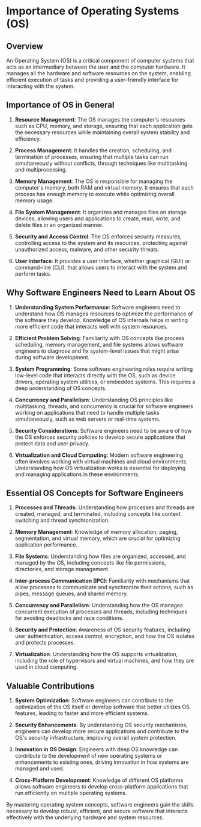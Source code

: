 # Importance of Operating Systems (OS)

## Overview

An Operating System (OS) is a critical component of computer systems that acts as an intermediary between the user and the computer hardware. It manages all the hardware and software resources on the system, enabling efficient execution of tasks and providing a user-friendly interface for interacting with the system.

## Importance of OS in General

1. **Resource Management**: The OS manages the computer's resources such as CPU, memory, and storage, ensuring that each application gets the necessary resources while maintaining overall system stability and efficiency.

2. **Process Management**: It handles the creation, scheduling, and termination of processes, ensuring that multiple tasks can run simultaneously without conflicts, through techniques like multitasking and multiprocessing.

3. **Memory Management**: The OS is responsible for managing the computer's memory, both RAM and virtual memory. It ensures that each process has enough memory to execute while optimizing overall memory usage.

4. **File System Management**: It organizes and manages files on storage devices, allowing users and applications to create, read, write, and delete files in an organized manner.

5. **Security and Access Control**: The OS enforces security measures, controlling access to the system and its resources, protecting against unauthorized access, malware, and other security threats.

6. **User Interface**: It provides a user interface, whether graphical (GUI) or command-line (CLI), that allows users to interact with the system and perform tasks.

## Why Software Engineers Need to Learn About OS

1. **Understanding System Performance**: Software engineers need to understand how OS manages resources to optimize the performance of the software they develop. Knowledge of OS internals helps in writing more efficient code that interacts well with system resources.

2. **Efficient Problem Solving**: Familiarity with OS concepts like process scheduling, memory management, and file systems allows software engineers to diagnose and fix system-level issues that might arise during software development.

3. **System Programming**: Some software engineering roles require writing low-level code that interacts directly with the OS, such as device drivers, operating system utilities, or embedded systems. This requires a deep understanding of OS concepts.

4. **Concurrency and Parallelism**: Understanding OS principles like multitasking, threads, and concurrency is crucial for software engineers working on applications that need to handle multiple tasks simultaneously, such as web servers or real-time systems.

5. **Security Considerations**: Software engineers need to be aware of how the OS enforces security policies to develop secure applications that protect data and user privacy.

6. **Virtualization and Cloud Computing**: Modern software engineering often involves working with virtual machines and cloud environments. Understanding how OS virtualization works is essential for deploying and managing applications in these environments.

## Essential OS Concepts for Software Engineers

1. **Processes and Threads**: Understanding how processes and threads are created, managed, and terminated, including concepts like context switching and thread synchronization.

2. **Memory Management**: Knowledge of memory allocation, paging, segmentation, and virtual memory, which are crucial for optimizing application performance.

3. **File Systems**: Understanding how files are organized, accessed, and managed by the OS, including concepts like file permissions, directories, and storage management.

4. **Inter-process Communication (IPC)**: Familiarity with mechanisms that allow processes to communicate and synchronize their actions, such as pipes, message queues, and shared memory.

5. **Concurrency and Parallelism**: Understanding how the OS manages concurrent execution of processes and threads, including techniques for avoiding deadlocks and race conditions.

6. **Security and Protection**: Awareness of OS security features, including user authentication, access control, encryption, and how the OS isolates and protects processes.

7. **Virtualization**: Understanding how the OS supports virtualization, including the role of hypervisors and virtual machines, and how they are used in cloud computing.

## Valuable Contributions

1. **System Optimization**: Software engineers can contribute to the optimization of the OS itself or develop software that better utilizes OS features, leading to faster and more efficient systems.

2. **Security Enhancements**: By understanding OS security mechanisms, engineers can develop more secure applications and contribute to the OS's security infrastructure, improving overall system protection.

3. **Innovation in OS Design**: Engineers with deep OS knowledge can contribute to the development of new operating systems or enhancements to existing ones, driving innovation in how systems are managed and used.

4. **Cross-Platform Development**: Knowledge of different OS platforms allows software engineers to develop cross-platform applications that run efficiently on multiple operating systems.

By mastering operating system concepts, software engineers gain the skills necessary to develop robust, efficient, and secure software that interacts effectively with the underlying hardware and system resources.
